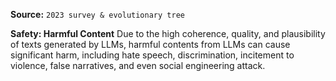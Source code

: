 **Source:** `2023 survey & evolutionary tree`

**Safety: Harmful Content**
Due to the high coherence, quality, and plausibility of texts generated by LLMs, harmful contents from LLMs can cause significant harm, including hate speech, discrimination, incitement to violence, false narratives, and even social engineering attack.
